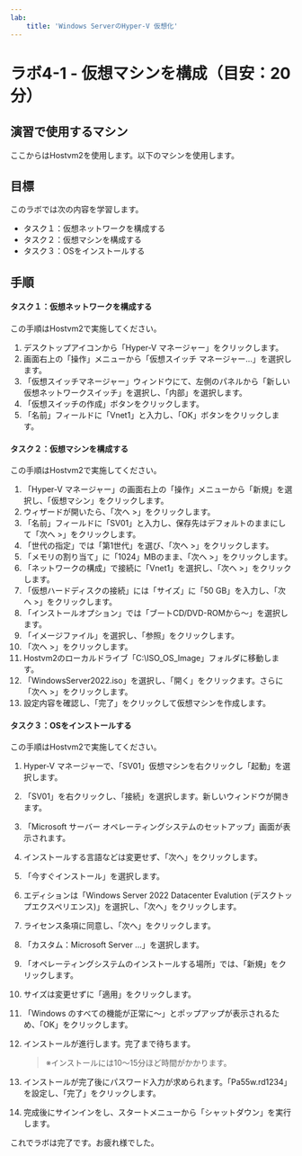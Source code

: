 ```yaml
---
lab:
    title: 'Windows ServerのHyper-V 仮想化'
---
```


# ラボ4-1  - 仮想マシンを構成（目安：20分）

## 演習で使用するマシン

ここからはHostvm2を使用します。以下のマシンを使用します。



## 目標

このラボでは次の内容を学習します。

- タスク１：仮想ネットワークを構成する
- タスク２：仮想マシンを構成する
- タスク３：OSをインストールする



## 手順

#### タスク１：仮想ネットワークを構成する

この手順はHostvm2で実施してください。

1. デスクトップアイコンから「Hyper-V マネージャー」をクリックします。
2. 画面右上の「操作」メニューから「仮想スイッチ マネージャー...」を選択します。
3. 「仮想スイッチマネージャー」ウィンドウにて、左側のパネルから「新しい仮想ネットワークスイッチ」を選択し、「内部」を選択します。
4. 「仮想スイッチの作成」ボタンをクリックします。
5. 「名前」フィールドに「Vnet1」と入力し、「OK」ボタンをクリックします。



#### タスク２：仮想マシンを構成する

この手順はHostvm2で実施してください。

1. 「Hyper-V マネージャー」の画面右上の「操作」メニューから「新規」を選択し、「仮想マシン」をクリックします。
2. ウィザードが開いたら、「次へ >」をクリックします。
3. 「名前」フィールドに「SV01」と入力し、保存先はデフォルトのままにして「次へ >」をクリックします。
4. 「世代の指定」では「第1世代」を選び、「次へ >」をクリックします。
5. 「メモリの割り当て」に「1024」MBのまま、「次へ >」をクリックします。
6. 「ネットワークの構成」で接続に「Vnet1」を選択し、「次へ >」をクリックします。
7. 「仮想ハードディスクの接続」には「サイズ」に「50 GB」を入力し、「次へ >」をクリックします。
8. 「インストールオプション」では「ブートCD/DVD-ROMから～」を選択します。
9. 「イメージファイル」を選択し、「参照」をクリックします。
10. 「次へ >」をクリックします。
11. Hostvm2のローカルドライブ「C:\ISO_OS_Image」フォルダに移動します。
12. 「WindowsServer2022.iso」を選択し、「開く」をクリックます。さらに「次へ >」をクリックします。
13. 設定内容を確認し、「完了」をクリックして仮想マシンを作成します。

   

#### タスク３：OSをインストールする

この手順はHostvm2で実施してください。

1. Hyper-V マネージャーで、「SV01」仮想マシンを右クリックし「起動」を選択します。

2. 「SV01」を右クリックし、「接続」を選択します。新しいウィンドウが開きます。

3. 「Microsoft サーバー オペレーティングシステムのセットアップ」画面が表示されます。

4. インストールする言語などは変更せず、「次へ」をクリックします。

5. 「今すぐインストール」を選択します。

6. エディションは「Windows Server 2022 Datacenter Evalution (デスクトップエクスペリエンス)」を選択し、「次へ」をクリックします。

7. ライセンス条項に同意し、「次へ」をクリックします。

8. 「カスタム：Microsoft Server ...」を選択します。

9. 「オペレーティングシステムのインストールする場所」では、「新規」をクリックします。

10. サイズは変更せずに「適用」をクリックします。

11. 「Windows のすべての機能が正常に～」とポップアップが表示されるため、「OK」をクリックします。

12. インストールが進行します。完了まで待ちます。

    > ※インストールには10～15分ほど時間がかかります。

13. インストールが完了後にパスワード入力が求められます。「Pa55w.rd1234」を設定し、「完了」をクリックします。

14. 完成後にサインインをし、スタートメニューから「シャットダウン」を実行します。



これでラボは完了です。お疲れ様でした。
